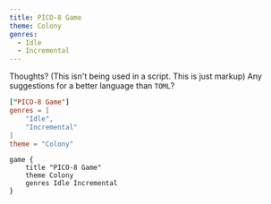 ```yaml
---
title: PICO-8 Game
theme: Colony
genres:
  - Idle
  - Incremental
---
```

Thoughts?
(This isn't being used in a script. This is just markup)
Any suggestions for a better language than `TOML`?
```toml
["PICO-8 Game"]
genres = [
	"Idle",
	"Incremental"
]
theme = "Colony"
```
```kdl
game {
	title "PICO-8 Game"
	theme Colony
	genres Idle Incremental
}
```